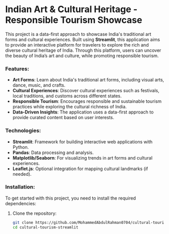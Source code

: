 # Indian Art & Cultural Heritage - Responsible Tourism Showcase

This project is a data-first approach to showcase India's traditional art forms and cultural experiences. Built using **Streamlit**, this application aims to provide an interactive platform for travelers to explore the rich and diverse cultural heritage of India. Through this platform, users can uncover the beauty of India’s art and culture, while promoting responsible tourism.

### Features:
- **Art Forms**: Learn about India's traditional art forms, including visual arts, dance, music, and crafts.
- **Cultural Experiences**: Discover cultural experiences such as festivals, local traditions, and customs across different states.
- **Responsible Tourism**: Encourages responsible and sustainable tourism practices while exploring the cultural richness of India.
- **Data-Driven Insights**: The application uses a data-first approach to provide curated content based on user interests.

### Technologies:
- **Streamlit**: Framework for building interactive web applications with Python.
- **Pandas**: Data processing and analysis.
- **Matplotlib/Seaborn**: For visualizing trends in art forms and cultural experiences.
- **Leaflet.js**: Optional integration for mapping cultural landmarks (if needed).
  
### Installation:
To get started with this project, you need to install the required dependencies:

1. Clone the repository:
   ```bash
   git clone https://github.com/MohammedAbdulRahman0704/cultural-tourism-streamlit.git
   cd cultural-tourism-streamlit
